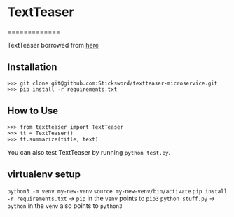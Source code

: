 # TextTeaser

=============

TextTeaser borrowed from [here](https://github.com/IndigoResearch/textteaser)

## Installation

    >>> git clone git@github.com:Sticksword/textteaser-microservice.git
    >>> pip install -r requirements.txt

## How to Use

    >>> from textteaser import TextTeaser
    >>> tt = TextTeaser()
    >>> tt.summarize(title, text)

You can also test TextTeaser by running `python test.py`.

## virtualenv setup

`python3 -m venv my-new-venv`
`source my-new-venv/bin/activate`
`pip install -r requirements.txt` -> `pip` in the `venv` points to `pip3`
`python stuff.py` -> `python` in the `venv` also points to `python3`